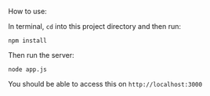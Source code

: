 How to use:

In terminal, `cd` into this project directory and then run:

`npm install`

Then run the server:

`node app.js`

You should be able to access this on `http://localhost:3000`